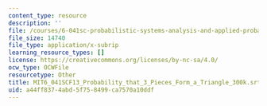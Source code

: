 ```yaml
---
content_type: resource
description: ''
file: /courses/6-041sc-probabilistic-systems-analysis-and-applied-probability-fall-2013/a44ff8374abd5f758499ca7570a10ddf_MIT6_041SCF13_Probability_that_3_Pieces_Form_a_Triangle_300k.vtt
file_size: 14740
file_type: application/x-subrip
learning_resource_types: []
license: https://creativecommons.org/licenses/by-nc-sa/4.0/
ocw_type: OCWFile
resourcetype: Other
title: MIT6_041SCF13_Probability_that_3_Pieces_Form_a_Triangle_300k.srt
uid: a44ff837-4abd-5f75-8499-ca7570a10ddf
---
```

